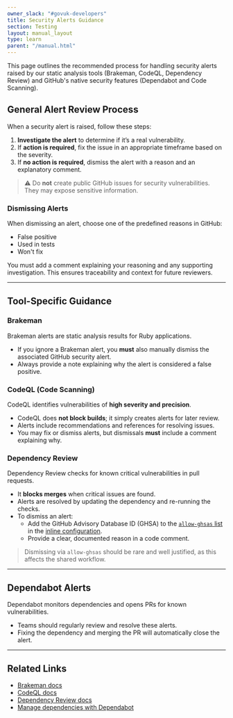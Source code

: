 ```yaml
---
owner_slack: "#govuk-developers"
title: Security Alerts Guidance
section: Testing
layout: manual_layout
type: learn
parent: "/manual.html"
---
```


This page outlines the recommended process for handling security alerts raised by our static analysis tools (Brakeman, CodeQL, Dependency Review) and GitHub's native security features (Dependabot and Code Scanning).

## General Alert Review Process

When a security alert is raised, follow these steps:

1. **Investigate the alert** to determine if it’s a real vulnerability.
2. If **action is required**, fix the issue in an appropriate timeframe based on the severity.
3. If **no action is required**, dismiss the alert with a reason and an explanatory comment.

> ⚠️ Do **not** create public GitHub issues for security vulnerabilities. They may expose sensitive information.

### Dismissing Alerts

When dismissing an alert, choose one of the predefined reasons in GitHub:

- False positive
- Used in tests
- Won't fix

You must add a comment explaining your reasoning and any supporting investigation. This ensures traceability and context for future reviewers.

---

## Tool-Specific Guidance

### Brakeman

Brakeman alerts are static analysis results for Ruby applications.

- If you ignore a Brakeman alert, you **must** also manually dismiss the associated GitHub security alert.
- Always provide a note explaining why the alert is considered a false positive.

### CodeQL (Code Scanning)

CodeQL identifies vulnerabilities of **high severity and precision**.

- CodeQL does **not block builds**; it simply creates alerts for later review.
- Alerts include recommendations and references for resolving issues.
- You may fix or dismiss alerts, but dismissals **must** include a comment explaining why.

### Dependency Review

Dependency Review checks for known critical vulnerabilities in pull requests.

- It **blocks merges** when critical issues are found.
- Alerts are resolved by updating the dependency and re-running the checks.
- To dismiss an alert:
  - Add the GitHub Advisory Database ID (GHSA) to the [`allow-ghsas` list](https://github.com/marketplace/actions/dependency-review?tab=readme-ov-file#configuration-options) in the [inline configuration](https://github.com/marketplace/actions/dependency-review?tab=readme-ov-file#option-1-using-inline-configuration).
  - Provide a clear, documented reason in a code comment.

> Dismissing via `allow-ghsas` should be rare and well justified, as this affects the shared workflow.

---

## Dependabot Alerts

Dependabot monitors dependencies and opens PRs for known vulnerabilities.

- Teams should regularly review and resolve these alerts.
- Fixing the dependency and merging the PR will automatically close the alert.

---

## Related Links

- [Brakeman docs](https://docs.publishing.service.gov.uk/manual/brakeman.html)
- [CodeQL docs](https://docs.publishing.service.gov.uk/manual/codeql.html)
- [Dependency Review docs](https://docs.publishing.service.gov.uk/manual/dependency-review.html)
- [Manage dependencies with Dependabot](https://docs.publishing.service.gov.uk/manual/manage-dependencies.html)
